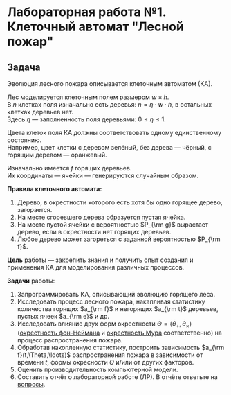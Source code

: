 # Лабораторная работа №1. Клеточный автомат "Лесной пожар"

## Задача

Эволюция лесного пожара описывается клеточным автоматом (КА).

Лес моделируется клеточным полем размером $w \times h$.  
В $n$ клетках поля изначально есть деревья: $n = \eta \cdot w \cdot h$, в остальных клетках деревьев нет.  
Здесь $\eta$ — заполненность поля деревьями: $0 \le \eta \le 1$.

Цвета клеток поля КА должны соответствовать одному единственному состоянию.  
Например, цвет клетки с деревом зелёный, без дерева — чёрный, с горящим деревом — оранжевый.

Изначально имеется $f$ горящих деревьев.  
Их координаты — ячейки — генерируются случайным образом.

**Правила клеточного автомата:**

1. Дерево, в окрестности которого есть хотя бы одно горящее дерево, загорается.  
2. На месте сгоревшего дерева образуется пустая ячейка.  
3. На месте пустой ячейки с вероятностью $P_{\rm g}$ вырастает дерево, если в окрестности нет горящих деревьев.  
4. Любое дерево может загореться с заданной вероятностью $P_{\rm f}$.

**Цель** работы — закрепить знания и получить опыт создания и применения КА для моделирования различных процессов.

**Задачи** работы:

1. Запрограммировать КА, описывающий эволюцию горящего леса.  
2. Исследовать процесс лесного пожара, накапливая статистику количества горящих $a_{\rm f}$ и негорящих $a_{\rm t}$ деревьев, пустых ячеек $a_{\rm e}$ и др.  
3. Исследовать влияние двух форм окрестности $\Theta = \{\theta_+, \theta_\times\}$ ([окрестность фон-Неймана](https://en.wikipedia.org/wiki/Von_Neumann_neighborhood) и [окрестность Мура](https://en.wikipedia.org/wiki/Moore_neighborhood) соответственно) на процесс распространения пожара.  
4. Обработав накопленную статистику, построить зависимость $a_{\rm f}(t,\Theta,\ldots)$ распространения пожара в зависимости от времени $t$, формы окресности $\Theta$ и/или от других факторов.  
5. Оценить производительность компьютерной модели.  
6. Составить отчёт о лабораторной работе (ЛР). В отчёте ответьте на [вопросы](questions).
